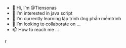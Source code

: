 - 👋 Hi, I’m @Tiensonas
- 👀 I’m interested in java script 
- 🌱 I’m currently learning lập trình ứng  phần mềmtrình
- 💞️ I’m looking to collaborate on ...
- 📫 How to reach me ...

<!---
Tiensonas/Tiensonas is a ✨ special ✨ repository because its `README.md` (this file) appears on your GitHub profile.
You can click the Preview link to take a look at your changes.
--->
r

